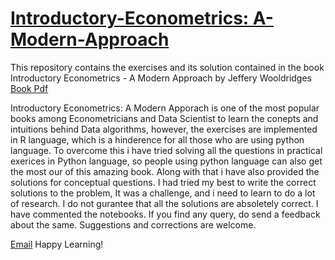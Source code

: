 # [Introductory-Econometrics: A-Modern-Approach](https://drive.google.com/file/d/1VHoqJ9wfjeCT9vtVkwUvInGMwBmQfM7m/view?usp=sharing)
This repository contains the exercises and its solution contained in the book Introductory Econometrics - A Modern Approach by Jeffery Wooldridges
[Book Pdf](https://drive.google.com/file/d/1VHoqJ9wfjeCT9vtVkwUvInGMwBmQfM7m/view?usp=sharing)

Introductory Econometrics: A Modern Apporach is one of the most popular books among Econometricians and Data Scientist to learn the conepts and intuitions behind Data algorithms, however, the exercises are implemented in R language, which is a hinderence for all those who are using python language. To overcome this i have tried solving all the questions in practical exerices in Python language, so people using python language can also get the most our of this amazing book. Along with that i have also provided the solutions for conceptual questions. I had tried my best to write the correct solutions to the problem, It was a challenge, and i need to learn to do a lot of research. I do not gurantee that all the solutions are absoletely correct. I have commented the notebooks. If you find any query, do send a feedback about the same. Suggestions and corrections are welcome.

[Email](jaishreejoshita@gmail.com) Happy Learning!
